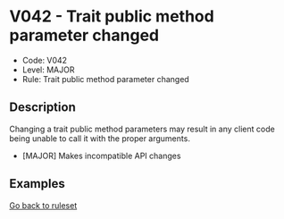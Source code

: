# V042 - Trait public method parameter changed

* Code: V042
* Level: MAJOR
* Rule: Trait public method parameter changed

## Description

Changing a trait public method parameters may result in any client code being unable to call it with the proper arguments.

* [MAJOR] Makes incompatible API changes

## Examples

[Go back to ruleset](../README.md)